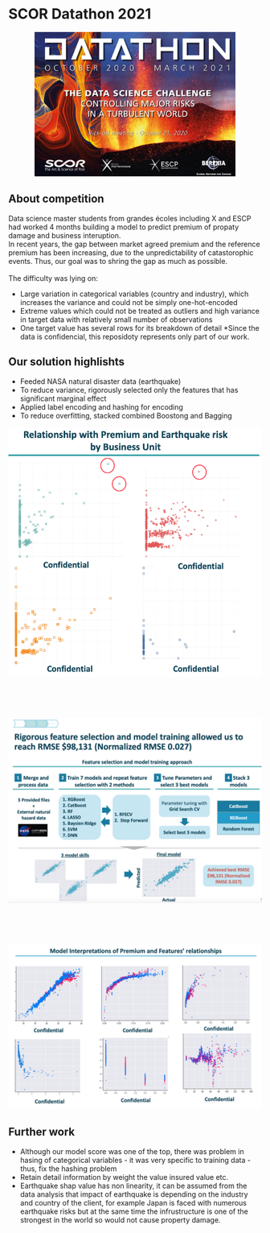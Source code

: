 # SCOR Datathon 2021
<p align="center">
<img src="./03_Image/SCOR-DS-2021.png" alt="SCOR-Datathon" width="400">
</p>

<!-- markdown-toc start - Don't edit this section. Run M-x markdown-toc-refresh-toc -->

## About competition
Data science master students from grandes écoles including X and ESCP had worked 4 months building a model to predict premium of propaty damage and business interuption. <br>
In recent years, the gap between market agreed premium and the reference premium has been increasing, due to the unpredictability of catastorophic events. Thus, our goal was to shring the gap as much as possible.<br>
<br>
The difficulty was lying on:
- Large variation in categorical variables (country and industry), which increases the variance and could not be simply one-hot-encoded 
- Extreme values which could not be treated as outliers and high variance in target data with relatively small number of observations
- One target value has several rows for its breakdown of detail
*Since the data is confidencial, this reposidoty represents only part of our work.<br>

## Our solution highlishts
- Feeded NASA natural disaster data (earthquake)
- To reduce variance, rigorously selected only the features that has significant marginal effect
- Applied label encoding and hashing for encoding
- To reduce overfitting, stacked combined Boostong and Bagging

<p align="center">
<img src="./03_Image/EarthquakeRisk.png" alt="Earthquake risk and premium" width="600">
</p>
<br><br><br>
<p align="center">
<img src="./03_Image/ModelBuildingApproach.png" alt="Approach" width="800">
</p>
<br><br><br>
<p align="center">
<img src="./03_Image/ShapValue.png" alt="Model interpretation" width="800">
</p>

## Further work
- Although our model score was one of the top, there was problem in hasing of categorical variables - it was very specific to training data - thus, fix the hashing problem
- Retain detail information by weight the value insured value etc.
- Earthquake shap value has non linearity, it can be assumed from the data analysis that impact of earthquake is depending on the industry and country of the client, 
for example Japan is faced with numerous earthquake risks but at the same time the infrustructure is one of the strongest in the world so would not cause property damage.
